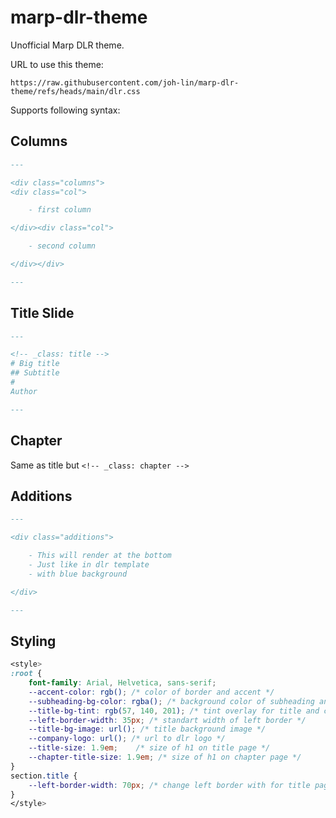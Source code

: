 # marp-dlr-theme

Unofficial Marp DLR theme.

URL to use this theme:

`https://raw.githubusercontent.com/joh-lin/marp-dlr-theme/refs/heads/main/dlr.css`

Supports following syntax:

## Columns
```md
---

<div class="columns">
<div class="col">

    - first column

</div><div class="col">

    - second column

</div></div>

---
```

## Title Slide
```md
---

<!-- _class: title -->
# Big title
## Subtitle
#
Author

---
```

## Chapter
Same as title but
`<!-- _class: chapter -->`

## Additions
```md
---

<div class="additions">

    - This will render at the bottom
    - Just like in dlr template
    - with blue background

</div>

---
```

## Styling
```css
<style>
:root {
    font-family: Arial, Helvetica, sans-serif;
    --accent-color: rgb(); /* color of border and accent */
    --subheading-bg-color: rgba(); /* background color of subheading and additions banner */
    --title-bg-tint: rgb(57, 140, 201); /* tint overlay for title and chapter background */
    --left-border-width: 35px; /* standart width of left border */
    --title-bg-image: url(); /* title background image */
    --company-logo: url(); /* url to dlr logo */
    --title-size: 1.9em;    /* size of h1 on title page */
    --chapter-title-size: 1.9em; /* size of h1 on chapter page */
}
section.title {
    --left-border-width: 70px; /* change left border with for title page */
}
</style>
```